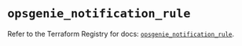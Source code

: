 # `opsgenie_notification_rule`

Refer to the Terraform Registry for docs: [`opsgenie_notification_rule`](https://registry.terraform.io/providers/opsgenie/opsgenie/0.6.35/docs/resources/notification_rule).
